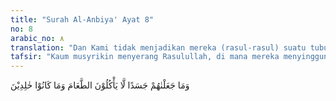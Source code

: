 ```yaml
---
title: "Surah Al-Anbiya' Ayat 8"
no: 8
arabic_no: ٨
translation: "Dan Kami tidak menjadikan mereka (rasul-rasul) suatu tubuh yang tidak memakan makanan dan mereka tidak (pula) hidup kekal."
tafsir: "Kaum musyrikin menyerang Rasulullah, di mana mereka menyinggung sifat-sifat kemanusiaan yang terlihat pada diri Rasulullah saw. Mereka mengatakan, mengapa rasul itu memakan makanan seperti manusia lainnya, dan berjalan di pasar (untuk berdagang), sebagaimana disebutkan dalam Surah al-Furqan, ayat 7. Maka dalam ayat ini Allah menjelaskan bahwa Dia menjadikan rasul-rasul itu orang-orang yang memakan makanan, dan tidak pula mereka hidup kekal di dunia, karena mereka itu adalah manusia juga, yang memerlukan makanan, minuman, tidur dan hidup berumah tangga. Hanya saja Allah telah memilih mereka untuk menyampaikan risalah-Nya kepada umat manusia, dan diberinya wahyu yang berisi petunjuk dan bimbingan, untuk mengeluarkan umat manusia dari kegelapan kekufuran kepada cahaya iman yang terang benderang. Rasul sebagai pembimbing adalah manusia biasa yang tidak memiliki kualitas supranatural, melainkan hanya diberi wahyu."
---
```

وَمَا جَعَلْنٰهُمْ جَسَدًا لَّا يَأْكُلُوْنَ الطَّعَامَ وَمَا كَانُوْا خٰلِدِيْنَ 